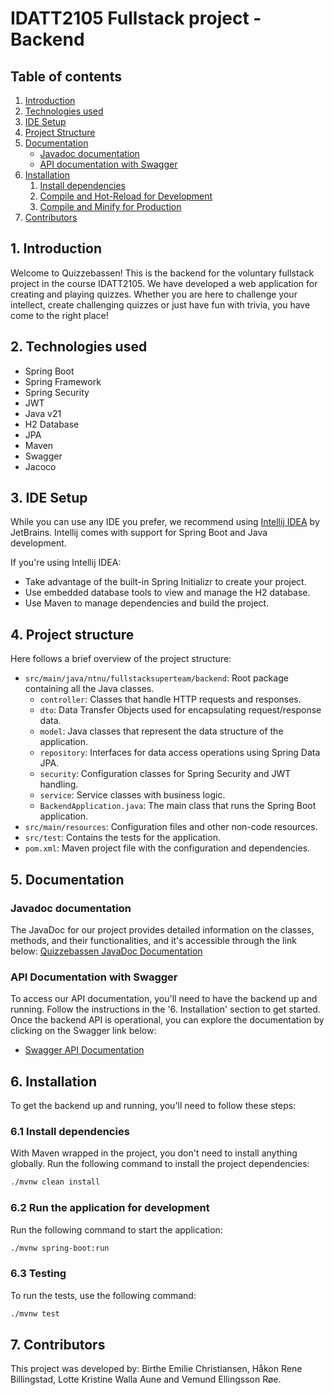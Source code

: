 # IDATT2105 Fullstack project - Backend

## Table of contents
1. [Introduction](#1-introduction)
2. [Technologies used](#2-technologies-used)
3. [IDE Setup](#3-ide-setup)
4. [Project Structure](#4-project-structure)
5. [Documentation](#5-documentation)
    - [Javadoc documentation](#javadoc-documentation)
    - [API documentation with Swagger](#API-documentation-with-Swagger)
6. [Installation](#6-installation)
   1. [Install dependencies](#61-install-dependencies)
   2. [Compile and Hot-Reload for Development](#62-compile-and-hot-reload-for-development)
   3. [Compile and Minify for Production](#63-compile-and-minify-for-production)
7. [Contributors](#7-contributors)



## 1. Introduction

Welcome to Quizzebassen! 
This is the backend for the voluntary fullstack project in the course IDATT2105.
We have developed a web application for creating and playing quizzes. Whether you are here to challenge your intellect,
create challenging quizzes or just have fun with trivia, you have come to the right place!

## 2. Technologies used

* Spring Boot
* Spring Framework
* Spring Security
* JWT
* Java v21
* H2 Database
* JPA
* Maven
* Swagger
* Jacoco

## 3. IDE Setup

While you can use any IDE you prefer, we recommend using [Intellij IDEA](https://www.jetbrains.com/idea/) by JetBrains.
Intellij comes with support for Spring Boot and Java development.

If you're using Intellij IDEA:
   - Take advantage of the built-in Spring Initializr to create your project.
   - Use embedded database tools to view and manage the H2 database.
   - Use Maven to manage dependencies and build the project.

## 4. Project structure

Here follows a brief overview of the project structure:

- `src/main/java/ntnu/fullstacksuperteam/backend`: Root package containing all the Java classes.
   - `controller`: Classes that handle HTTP requests and responses.
   - `dto`: Data Transfer Objects used for encapsulating request/response data.
   - `model`: Java classes that represent the data structure of the application.
   - `repository`: Interfaces for data access operations using Spring Data JPA.
   - `security`: Configuration classes for Spring Security and JWT handling.
   - `service`: Service classes with business logic.
   - `BackendApplication.java`: The main class that runs the Spring Boot application.
- `src/main/resources`: Configuration files and other non-code resources.
- `src/test`: Contains the tests for the application.
- `pom.xml`: Maven project file with the configuration and dependencies.

## 5. Documentation

### Javadoc documentation

The JavaDoc for our project provides detailed information on the classes, methods, and their functionalities, and it's accessible through the link below:
[Quizzebassen JavaDoc Documentation](https://fullstack-super-team.github.io/backend/apidocs/)


### API Documentation with Swagger

To access our API documentation, you'll need to have the backend up and running. 
Follow the instructions in the '6. Installation' section to get started. 
Once the backend API is operational, you can explore the documentation by clicking on the Swagger link below:

- [Swagger API Documentation](http://localhost:8080/swagger-ui/index.html)

## 6. Installation

To get the backend up and running, you'll need to follow these steps:

### 6.1 Install dependencies

With Maven wrapped in the project, you don't need to install anything globally.
Run the following command to install the project dependencies:

```sh
./mvnw clean install
```

### 6.2 Run the application for development

Run the following command to start the application:

```sh
./mvnw spring-boot:run
```

### 6.3 Testing

To run the tests, use the following command:

```sh
./mvnw test
```

## 7. Contributors

This project was developed by: Birthe Emilie Christiansen, Håkon Rene Billingstad, Lotte Kristine Walla Aune and Vemund Ellingsson Røe.
